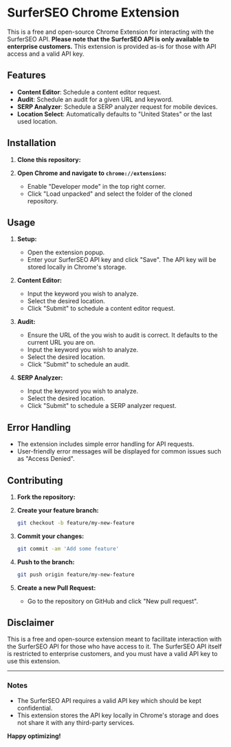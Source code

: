 # SurferSEO Chrome Extension

This is a free and open-source Chrome Extension for interacting with the SurferSEO API. **Please note that the SurferSEO API is only available to enterprise customers.** This extension is provided as-is for those with API access and a valid API key.

## Features

- **Content Editor**: Schedule a content editor request.
- **Audit**: Schedule an audit for a given URL and keyword.
- **SERP Analyzer**: Schedule a SERP analyzer request for mobile devices.
- **Location Select**: Automatically defaults to "United States" or the last used location.

## Installation

1. **Clone this repository:**

2. **Open Chrome and navigate to `chrome://extensions`:**
   - Enable "Developer mode" in the top right corner.
   - Click "Load unpacked" and select the folder of the cloned repository.

## Usage

1. **Setup:**
   - Open the extension popup.
   - Enter your SurferSEO API key and click "Save". The API key will be stored locally in Chrome's storage.

2. **Content Editor:**
   - Input the keyword you wish to analyze.
   - Select the desired location.
   - Click "Submit" to schedule a content editor request.

3. **Audit:**
   - Ensure the URL of the you wish to audit is correct. It defaults to the current URL you are on.
   - Input the keyword you wish to analyze.
   - Select the desired location.
   - Click "Submit" to schedule an audit.

4. **SERP Analyzer:**
   - Input the keyword you wish to analyze.
   - Select the desired location.
   - Click "Submit" to schedule a SERP analyzer request.

## Error Handling

- The extension includes simple error handling for API requests.
- User-friendly error messages will be displayed for common issues such as "Access Denied".

## Contributing

1. **Fork the repository:**

2. **Create your feature branch:**
   ```sh
   git checkout -b feature/my-new-feature
   ```

3. **Commit your changes:**
   ```sh
   git commit -am 'Add some feature'
   ```

4. **Push to the branch:**
   ```sh
   git push origin feature/my-new-feature
   ```

5. **Create a new Pull Request:**
   - Go to the repository on GitHub and click "New pull request".

## Disclaimer

This is a free and open-source extension meant to facilitate interaction with the SurferSEO API for those who have access to it. The SurferSEO API itself is restricted to enterprise customers, and you must have a valid API key to use this extension.

---

### Notes

- The SurferSEO API requires a valid API key which should be kept confidential.
- This extension stores the API key locally in Chrome's storage and does not share it with any third-party services.

**Happy optimizing!**
